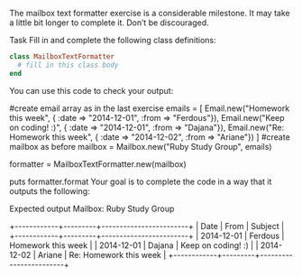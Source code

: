 The mailbox text formatter exercise is a considerable milestone. It may take a little bit longer to complete it. Don’t be discouraged.

Task
Fill in and complete the following class definitions:

```ruby
class MailboxTextFormatter
  # fill in this class body
end
```

You can use this code to check your output:

#create email array as in the last exercise
emails = [
  Email.new("Homework this week", { :date => "2014-12-01", :from => "Ferdous"}),
  Email.new("Keep on coding! :)", { :date => "2014-12-01", :from => "Dajana"}),
  Email.new("Re: Homework this week", { :date => "2014-12-02", :from => "Ariane"})
]
#create mailbox as before
mailbox = Mailbox.new("Ruby Study Group", emails)

formatter = MailboxTextFormatter.new(mailbox)

puts formatter.format
Your goal is to complete the code in a way that it outputs the following:

Expected output
Mailbox: Ruby Study Group

+------------+---------+------------------------+
| Date       | From    | Subject                |
+------------+---------+------------------------+
| 2014-12-01 | Ferdous | Homework this week     |
| 2014-12-01 | Dajana  | Keep on coding! :)     |
| 2014-12-02 | Ariane  | Re: Homework this week |
+------------+---------+------------------------+

